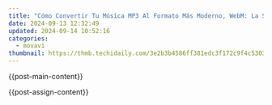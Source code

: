 ```yaml
---
title: "Cómo Convertir Tu Música MP3 Al Formato Más Moderno, WebM: La Solución Sin Coste Con El Mejores Programas Gratuitos Disponibles"
date: 2024-09-13 12:32:49
updated: 2024-09-14 10:52:16
categories:
  - movavi
thumbnail: https://thmb.techidaily.com/3e2b3b4586ff381edc3f172c9f4c5303488ce14f9b58f3299468bbd9f8415d3f.jpg
---
```


{{post-main-content}}

<ins class="adsbygoogle"
     style="display:block"
     data-ad-format="autorelaxed"
     data-ad-client="ca-pub-7571918770474297"
     data-ad-slot="1223367746"></ins>

{{post-assign-content}}

<ins class="adsbygoogle"
     style="display:block"
     data-ad-client="ca-pub-7571918770474297"
     data-ad-slot="8358498916"
     data-ad-format="auto"
     data-full-width-responsive="true"></ins>
